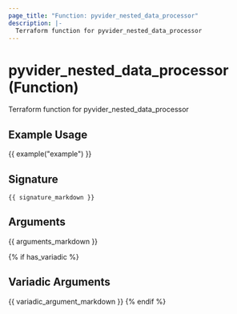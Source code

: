 ```yaml
---
page_title: "Function: pyvider_nested_data_processor"
description: |-
  Terraform function for pyvider_nested_data_processor
---
```


# pyvider_nested_data_processor (Function)

Terraform function for pyvider_nested_data_processor

## Example Usage

{{ example("example") }}

## Signature

`{{ signature_markdown }}`

## Arguments

{{ arguments_markdown }}

{% if has_variadic %}
## Variadic Arguments

{{ variadic_argument_markdown }}
{% endif %}
